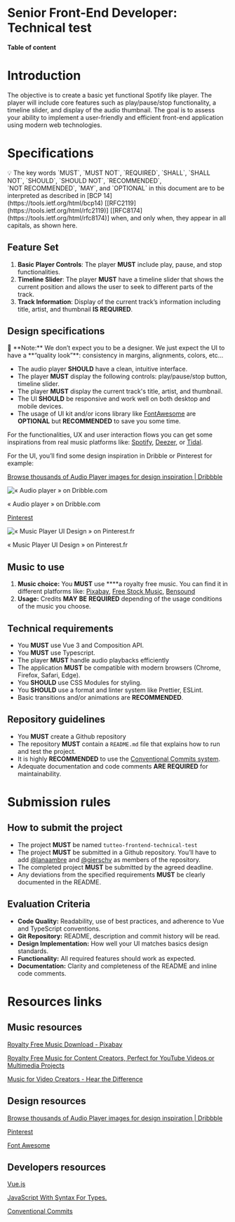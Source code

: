 # Senior Front-End Developer: Technical test

**Table of content**

# Introduction

The objective is to create a basic yet functional Spotify like player. The player will include core features such as play/pause/stop functionality, a timeline slider, and display of the audio thumbnail. The goal is to assess your ability to implement a user-friendly and efficient front-end application using modern web technologies.

# Specifications

<aside>
💡 The key words `MUST`, `MUST NOT`, `REQUIRED`, `SHALL`, `SHALL NOT`, `SHOULD`, `SHOULD NOT`, `RECOMMENDED`, `NOT RECOMMENDED`, `MAY`, and `OPTIONAL` in this document are to be interpreted as described in [BCP 14](https://tools.ietf.org/html/bcp14) [[RFC2119](https://tools.ietf.org/html/rfc2119)] [[RFC8174](https://tools.ietf.org/html/rfc8174)] when, and only when, they appear in all capitals, as shown here.

</aside>

## Feature Set

1. **Basic Player Controls**: The player **MUST** include play, pause, and stop functionalities.
2. **Timeline Slider**: The player **MUST** have a timeline slider that shows the current position and allows the user to seek to different parts of the track.
3. **Track Information**: Display of the current track’s information including title, artist, and thumbnail **IS REQUIRED**.

## Design specifications

<aside>
🎨 **Note:** We don’t expect you to be a designer. We just expect the UI to have a **“quality look”**: consistency in margins, alignments, colors, etc…

</aside>

- The audio player **SHOULD** have a clean, intuitive interface.
- The player **MUST** display the following controls: play/pause/stop button, timeline slider.
- The player **MUST** display the current track's title, artist, and thumbnail.
- The UI **SHOULD** be responsive and work well on both desktop and mobile devices.
- The usage of UI kit and/or icons library like [FontAwesome](https://fontawesome.com/) are **OPTIONAL** but **RECOMMENDED** to save you some time.

For the functionalities, UX and user interaction flows you can get some inspirations from real music platforms like: [Spotify](https://open.spotify.com/intl-fr), [Deezer](https://www.deezer.com/),  or [Tidal](https://tidal.com/).

For the UI, you’ll find some design inspiration in Dribble or Pinterest for example: 

[Browse thousands of Audio Player images for design inspiration | Dribbble](https://dribbble.com/search/audio-player)

![« Audio player » on Dribble.com](https://prod-files-secure.s3.us-west-2.amazonaws.com/ec3f0ce9-f445-40c5-8162-de535d1bb61e/64dc7a73-4621-4cf1-8e57-51811a9ccfd1/CleanShot_2024-03-11_at_11.21.552x.png)

« Audio player » on Dribble.com

[Pinterest](https://www.pinterest.fr/search/pins/?q=music%20player%20ui%20design&rs=typed)

![« Music Player UI Design » on Pinterest.fr](https://prod-files-secure.s3.us-west-2.amazonaws.com/ec3f0ce9-f445-40c5-8162-de535d1bb61e/61682f13-f9e4-41fc-bb72-d105589020ed/CleanShot_2024-03-11_at_11.52.222x.png)

« Music Player UI Design » on Pinterest.fr

## **Music to use**

1. **Music choice:** You **MUST** use ****a royalty free music. You can find it in different platforms like: [Pixabay](https://pixabay.com/music/), [Free Stock Music](https://www.free-stock-music.com/), [Bensound](https://www.bensound.com/)
2. **Usage:** Credits **MAY** **BE** **REQUIRED** depending of the usage conditions of the music you choose.

## Technical requirements

- You **MUST** use Vue 3 and Composition API.
- You **MUST** use Typescript.
- The player **MUST** handle audio playbacks efficiently
- The application **MUST** be compatible with modern browsers (Chrome, Firefox, Safari, Edge).
- You **SHOULD** use CSS Modules for styling.
- You **SHOULD** use a format and linter system like Prettier, ESLint.
- Basic transitions and/or animations are **RECOMMENDED**.

## Repository guidelines

- You **MUST** create a Github repository
- The repository **MUST** contain a `README.md` file that explains how to run and test the project.
- It is highly **RECOMMENDED** to use the [Conventional Commits system](https://www.conventionalcommits.org/en/v1.0.0/).
- Adequate documentation and code comments **ARE REQUIRED** for maintainability.

# Submission rules

## How to submit the project

- The project **MUST** be named `tutteo-frontend-technical-test`
- The project **MUST** be submitted in a Github repository. You’ll have to add [@lanaambre](https://github.com/lanaambre) and [@gierschv](https://github.com/gierschv) as members of the repository.
- The completed project **MUST** be submitted by the agreed deadline.
- Any deviations from the specified requirements **MUST** be clearly documented in the README.

## Evaluation Criteria

- **Code Quality:** Readability, use of best practices, and adherence to Vue and TypeScript conventions.
- **Git Repository:** README, description and commit history will be read.
- **Design Implementation:** How well your UI matches basics design standards.
- **Functionality:** All required features should work as expected.
- **Documentation:** Clarity and completeness of the README and inline code comments.

# Resources links

## Music resources

[Royalty Free Music Download - Pixabay](https://pixabay.com/music/)

[Royalty Free Music for Content Creators, Perfect for YouTube Videos or Multimedia Projects](https://www.free-stock-music.com/)

[Music for Video Creators - Hear the Difference](https://www.bensound.com/)

## Design resources

[Browse thousands of Audio Player images for design inspiration | Dribbble](https://dribbble.com/search/audio-player)

[Pinterest](https://www.pinterest.fr/search/pins/?q=music%20player%20ui%20design&rs=typed)

[Font Awesome](https://fontawesome.com/)

## Developers resources

[Vue.js](https://vuejs.org/)

[JavaScript With Syntax For Types.](https://www.typescriptlang.org/)

[Conventional Commits](https://www.conventionalcommits.org/en/v1.0.0/)